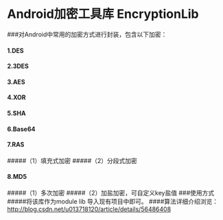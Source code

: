 # Android加密工具库 EncryptionLib
###对Android中常用的加密方式进行封装，包含以下加密：
#### 1.DES
#### 2.3DES
#### 3.AES
#### 4.XOR 
#### 5.SHA
#### 6.Base64
#### 7.RAS
#####（1）填充式加密
#####（2）分段式加密
#### 8.MD5
#####（1）多次加密
#####（2）加盐加密，可自定义key盐值
###使用方式
#####将该库作为module lib 导入现有项目中即可。
####算法详细介绍浏览：http://blog.csdn.net/u013718120/article/details/56486408
